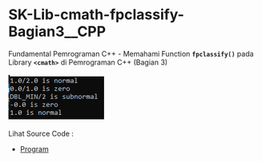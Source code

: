 # SK-Lib-cmath-fpclassify-Bagian3__CPP
Fundamental Pemrograman C++ - Memahami Function <code><b>fpclassify()</b></code> pada Library <code><b>&lt;cmath></b></code> di Pemrograman C++ (Bagian 3)<br><br>
<img src="https://github.com/RizkyKhapidsyah/SK-Lib-cmath-fpclassify-Bagian3__CPP/blob/master/SK-Lib-cmath-fpclassify-Bagian3__CPP/result/001.PNG"><br><br>
Lihat Source Code : <br>
- <a href="https://github.com/RizkyKhapidsyah/SK-Lib-cmath-fpclassify-Bagian3__CPP/blob/master/SK-Lib-cmath-fpclassify-Bagian3__CPP/Source.cpp">Program</a>
